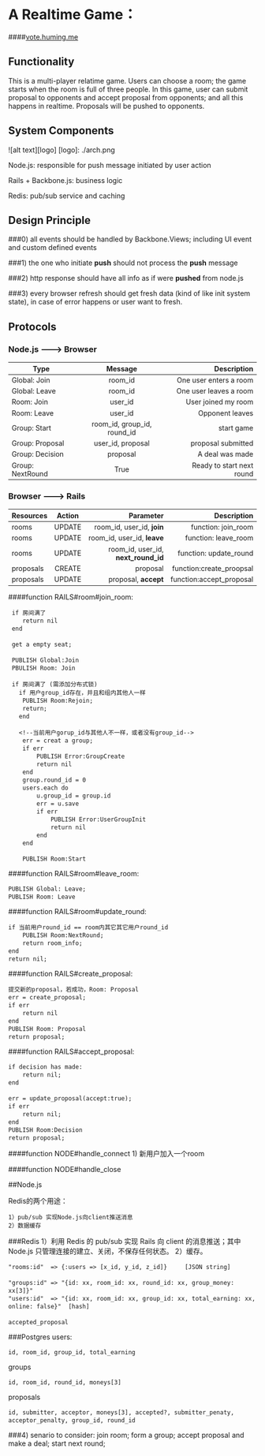 # A Realtime Game：
####[vote.huming.me](http://)


## Functionality      
   
   This is a multi-player relatime game. Users can choose a room; the game starts when the room is full of three people. In this game, user can submit proposal to opponents and accept proposal from opponents; and all this happens in realtime. Proposals will be pushed to opponents. 


## System Components
![alt text][logo]
[logo]: ./arch.png

   Node.js: responsible for push message initiated by user action
   
   Rails + Backbone.js: business logic 
   
   Redis: pub/sub service and caching
    	
	
## Design Principle

###0) all events should be handled by Backbone.Views; including UI event and custom defined events

###1) the one who initiate **push** should not process the **push** message


###2) http response should have all info as if were **pushed** from node.js


###3) every browser refresh should get fresh data (kind of like init system state), in case of error happens or user want to fresh.	



## Protocols

### Node.js ---> Browser 
   
   
   |            Type         |       Message     |      Description    |
   | ------------------------|:-----------------:| -------------------:|
   | Global: Join | room_id | One user enters a room|
   | Global: Leave| room_id | One user leaves a room|
   | Room: Join   | user_id | User joined my room|
   | Room: Leave  | user_id | Opponent leaves|
   | Group: Start  | room_id, group_id, round_id | start game|
   | Group: Proposal | user_id, proposal | proposal submitted|
   | Group: Decision | proposal | A deal was made |
   | Group: NextRound| True | Ready to start next round | 
   
   
### Browser ---> Rails


   | Resources | Action | Parameter | Description|
   | ----------|:------:| -----------:| ----------:|
   | rooms | UPDATE |  room_id, user_id, **join** | function: join_room|
   | rooms | UPDATE | room_id, user_id, **leave** | function: leave_room 
   | rooms | UPDATE | room_id, user_id, **next_round_id**| function: update_round |
   |proposals|CREATE|proposal| function:create_proopsal|
   |proposals|UPDATE|proposal, **accept**|function:accept_proposal|
   
####function RAILS#room#join_room:
	 
	 if 房间满了
	 	return nil
	 end
	 
	 get a empty seat;
	 
	 PUBLISH Global:Join
	 PBULISH Room: Join
	 
	 if 房间满了 (需添加分布式锁)
	   if 用户group_id存在，并且和组内其他人一样
	   	PUBLISH Room:Rejoin;
	   	return;
	   end
	   
	   <!--当前用户gorup_id与其他人不一样，或者没有group_id-->
	 	err = creat a group;
	 	if err
	 		PUBLISH Error:GroupCreate
	 		return nil
	 	end
	 	group.round_id = 0
	 	users.each do
	 		u.group_id = group.id
	 		err = u.save
	 		if err
	 			PUBLISH Error:UserGroupInit
	 			return nil
	 		end
	 	end
	 	
	 	PUBLISH Room:Start
	 	
	 	
####function RAILS#room#leave_room:
	
	PUBLISH Global: Leave;
	PUBLISH Room: Leave
   
####function RAILS#room#update_round:
  
	if 当前用户round_id == room内其它其它用户round_id
		PUBLISH Room:NextRound;
		return room_info;
	end
	return nil;
		

####function RAILS#create_proposal:
		
	提交新的proposal，若成功，Room: Proposal
	err = create_proposal;
	if err
		return nil
	end
	PUBLISH Room: Proposal
	return proposal;
   

####function RAILS#accept_proposal:

	if decision has made:
		return nil;
	end
	
	err = update_proposal(accept:true);
	if err
		return nil;
	end
	PUBLISH Room:Decision
	return proposal;
   
   
####function NODE#handle_connect
	1) 新用户加入一个room 

####function NODE#handle_close


##Node.js 

Redis的两个用途：

    1）pub/sub 实现Node.js向client推送消息
    2）数据缓存
###Redis
	 1）利用 Redis 的 pub/sub 实现 Rails 向 client 的消息推送；其中 Node.js 只管理连接的建立、关闭，不保存任何状态。
	 2）缓存。

    "rooms:id"  => {:users => [x_id, y_id, z_id]}     [JSON string]
    
    "groups:id" => "{id: xx, room_id: xx, round_id: xx, group_money: xx[3]}"
    "users:id"  => "{id: xx, room_id: xx, group_id: xx, total_earning: xx, online: false}"  [hash]

    accepted_proposal
    
###Postgres
users:
	
	id, room_id, group_id, total_earning


groups

	id, room_id, round_id, moneys[3]
	
	 
proposals

	id, submitter, acceptor, moneys[3], accepted?, submitter_penaty, acceptor_penalty, group_id, round_id
	
	


###4) senario to consider:
      join room;
      form a group;
      accept proposal and make a deal;
      start next round;
